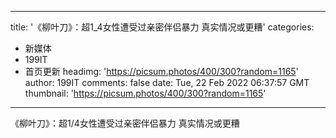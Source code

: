 
---
title: '《柳叶刀》：超1_4女性遭受过亲密伴侣暴力 真实情况或更糟'
categories: 
 - 新媒体
 - 199IT
 - 首页更新
headimg: 'https://picsum.photos/400/300?random=1165'
author: 199IT
comments: false
date: Tue, 22 Feb 2022 06:37:57 GMT
thumbnail: 'https://picsum.photos/400/300?random=1165'
---

<div>   
《柳叶刀》：超1/4女性遭受过亲密伴侣暴力 真实情况或更糟  
</div>
            